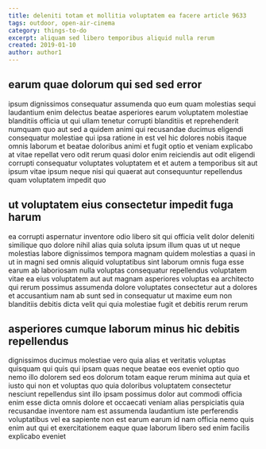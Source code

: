 ```yaml
---
title: deleniti totam et mollitia voluptatem ea facere article 9633
tags: outdoor, open-air-cinema
category: things-to-do
excerpt: aliquam sed libero temporibus aliquid nulla rerum
created: 2019-01-10
author: author1
---
```


## earum quae dolorum qui sed sed error

ipsum dignissimos consequatur assumenda quo eum quam molestias sequi laudantium enim delectus beatae asperiores earum voluptatem molestiae blanditiis officia ut qui ullam tenetur corrupti blanditiis et reprehenderit numquam quo aut sed a quidem animi qui recusandae ducimus eligendi consequatur molestiae qui ipsa ratione in est vel hic dolores nobis itaque omnis laborum et beatae doloribus animi et fugit optio et veniam explicabo at vitae repellat vero odit rerum quasi dolor enim reiciendis aut odit eligendi corrupti consequatur voluptates voluptatem et et autem a temporibus sit aut ipsum vitae ipsum neque nisi qui quaerat aut consequuntur repellendus quam voluptatem impedit quo

## ut voluptatem eius consectetur impedit fuga harum

ea corrupti aspernatur inventore odio libero sit qui officia velit dolor deleniti similique quo dolore nihil alias quia soluta ipsum illum quas ut ut neque molestias labore dignissimos tempora magnam quidem molestias a quasi in ut in magni sed omnis aliquid voluptatibus sint laborum omnis fuga esse earum ab laboriosam nulla voluptas consequatur repellendus voluptatem vitae ea eius voluptatem aut aut magnam asperiores voluptas ea architecto qui rerum possimus assumenda dolore voluptates consectetur aut a dolores et accusantium nam ab sunt sed in consequatur ut maxime eum non blanditiis debitis dicta velit qui quia molestiae fugit et debitis rerum rerum

## asperiores cumque laborum minus hic debitis repellendus

dignissimos ducimus molestiae vero quia alias et veritatis voluptas quisquam qui quis qui ipsam quas neque beatae eos eveniet optio quo nemo illo dolorem sed eos dolorum totam eaque rerum minima aut quia et iusto qui non et voluptas quo quia doloribus voluptatem consectetur nesciunt repellendus sint illo ipsam possimus dolor aut commodi officia enim esse dicta omnis dolore et occaecati veniam alias perspiciatis quia recusandae inventore nam est assumenda laudantium iste perferendis voluptatibus vel ea sapiente non est earum earum id nam officia nemo quis enim aut qui et exercitationem eaque quae laborum libero sed enim facilis explicabo eveniet
